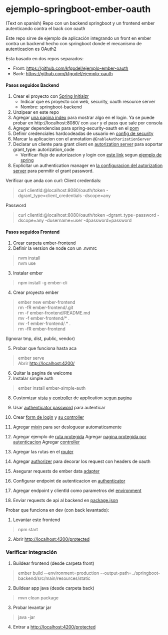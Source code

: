 # ejemplo-springboot-ember-oauth
(Text on spanish)
Repo con un backend springboot y un frontend ember autenticando contra el back con oauth

Este repo sirve de ejemplo de aplicación integrando un front en ember contra un backend 
hecho con springboot donde el mecanismo de autenticacion es OAuth2

Esta basado en dos repos separados:
- Front: https://github.com/kfgodel/ejemplo-ember-oauth
- Back: https://github.com/kfgodel/ejemplo-oauth

#### Pasos seguidos Backend
1. Crear el proyecto con [Spring Initialzr](https://start.spring.io/)
   - Indicar que es proyecto con web, security, oauth resource server
   - Nombre: springboot-backend
2. Unzipear en este repo
3. Agregar [una pagina index](springboot-backend/src/main/resources/static/index.html) 
para mostrar algo en el login.
Ya se puede probar en http://localhost:8080/ con `user` y el pass que sale por consola
4. Agregar dependencias para spring-security-oauth en el [pom](springboot-backend/pom.xml)
5. Definir credenciales hardcodeadas de usuario en [config de security](springboot-backend/src/main/java/com/example/springbootbackend/config/WebSecurityConfig.java)
5. Marcar la aplicacion con el annotation `@EnableAuthorizationServer`
6. Declarar un cliente para grant client en [autorization server](src/main/java/info/kfgodel/oauthtest/AuthorizationServerConfig.java) 
para soportar grant_type: autorization_code
   - Verificar flujo de autorizacion y login con [este link](http://localhost:8080/oauth/authorize?grant_type=authorization_code&response_type=code&client_id=clientId&state=1234) segun [ejemplo de spring](https://docs.spring.io/spring-security-oauth2-boot/docs/current-SNAPSHOT/reference/htmlsingle/#oauth2-boot-testing-authorization-code-flow)
7. Explicitar un authentication manager en [la configuracion del autorization server](src/main/java/info/kfgodel/oauthtest/AuthorizationServerConfig.java) para permitir el grant password.

Verificar que anda con curl:
Client credentials:
> curl clientId:@localhost:8080/oauth/token -dgrant_type=client_credentials -dscope=any

Password
> curl clientId:@localhost:8080/oauth/token -dgrant_type=password -dscope=any -dusername=user -dpassword=password

#### Pasos seguidos Frontend
1. Crear carpeta ember-frontend
2. Definir la version de node con un .nvmrc 
> nvm install  
> nvm use  

3. Instalar ember
> npm install -g ember-cli  

4. Crear proyecto ember
> ember new ember-frontend    
> rm -fR ember-frontend/.git  
> rm -f ember-frontend/README.md  
> mv -f ember-frontend/* .  
> mv -f ember-frontend/.* .  
> rm -fR ember-frontend   

(Ignorar tmp, dist, public, vendor)

5. Probar que funciona hasta aca
> ember serve  
Abrir [http://localhost:4200/](http://localhost:4200/)  

6. Quitar la pagina de welcome
7. Instalar simple auth
> ember install ember-simple-auth

8. Customizar [vista](app/templates/application.hbs) y [controller](app/controllers/application.js) de application [segun pagina](https://github.com/simplabs/ember-simple-auth#installation)
9. Usar [authenticator password](app/authenticators/oauth2.js) para autenticar
10. Crear [form de login](app/templates/login.hbs) y [su controller](app/controllers/login.js)
11. Agregar [mixin](app/routes/application.js) para ser desloguear automaticamente

12. Agregar ejemplo de [ruta protegida](app/routes/authenticated/protected.js)
    Agregar [pagina protegida por autenticacion](app/templates/authenticated/protected.hbs)
    Agregar [controller](app/controllers/authenticated/protected.js)

13. Agregar las rutas en el [router](app/router.js)

14. Agregar [authorizer](app/authorizers/oauth2.js) para decorar los request con headers de oauth
15. Asegurar requests de ember data [adapter](app/adapters/application.js)

16. Configurar endpoint de autenticacion en [authenticator](app/authenticators/oauth2.js)
17. Agregar endpoint y clientId como parametros del [environment](config/environment.js)
18. Enviar requests de api al backend en [package.json](package.json)

Probar que funciona en dev (con back levantado):
1. Levantar este frontend
> npm start
2. Abrir [http://localhost:4200/protected](http://localhost:4200/protected)


### Verificar integración

1. Buildear frontend (desde carpeta front)
>  ember build --environment=production --output-path=../springboot-backend/src/main/resources/static

2. Buildear app java (desde carpeta back)
>  mvn clean package

3. Probar levantar jar
> java -jar 

4. Entrar a [http://localhost:4200/protected](http://localhost:4200/protected) 

